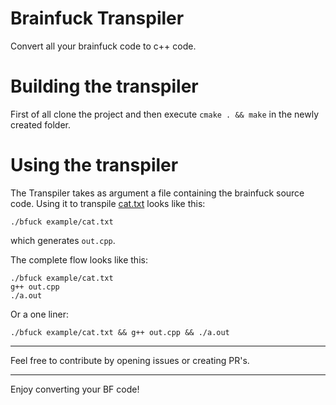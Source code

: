 # Brainfuck Transpiler

Convert all your brainfuck code to c++ code.

# Building the transpiler

First of all clone the project and then execute `cmake . && make` in the newly created folder.

# Using the transpiler

The Transpiler takes as argument a file containing the brainfuck source code. Using it to transpile [cat.txt](example/cat.txt) looks like this:

```shell script
./bfuck example/cat.txt
```

which generates `out.cpp`.

The complete flow looks like this:

```shell script
./bfuck example/cat.txt
g++ out.cpp
./a.out
```

Or a one liner:

```shell script
./bfuck example/cat.txt && g++ out.cpp && ./a.out
```
---
Feel free to contribute by opening issues or creating PR's.

---
Enjoy converting your BF code!

